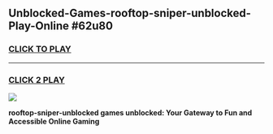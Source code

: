 
## Unblocked-Games-rooftop-sniper-unblocked-Play-Online #62u80
<h3>
<a href="https://news.freeplayer.one?title=rooftop-sniper-unblocked&ref=3">CLICK TO PLAY</a></h3>
<hr>

<h3>
<a href="https://news.freeplayer.one?title=rooftop-sniper-unblocked&ref=3">CLICK 2 PLAY</a>
  
</h3>

<a href="https://news.freeplayer.one?title=rooftop-sniper-unblocked&ref=3"><img src="https://clearcache.store/games.png"></a>


**rooftop-sniper-unblocked games unblocked: Your Gateway to Fun and Accessible Online Gaming**
